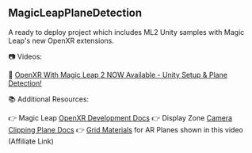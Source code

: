 ## MagicLeapPlaneDetection

A ready to deploy project which includes ML2 Unity samples with Magic Leap's new OpenXR extensions.

📷 Videos:

📌 [OpenXR With Magic Leap 2 NOW Available - Unity Setup & Plane Detection!](https://youtu.be/WcOTXZvx8XQ)

📚 Additional Resources:

👉 Magic Leap [OpenXR Development Docs](https://developer-docs.magicleap.cloud/docs/guides/unity-openxr/getting-started/openxr-unity-getting-started)
👉 Display Zone [Camera Clipping Plane Docs](https://developer-docs.magicleap.cloud/docs/guides/features/display-zone/display-zone-concept)
👉 [Grid Materials](https://assetstore.unity.com/packages/2d/textures-materials/grid-prototype-materials-214264?aid=1101l7LXo) for AR Planes shown in this video (Affiliate Link)
